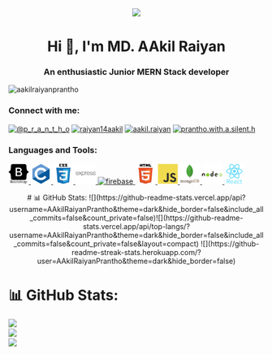 <div align="center">
  <img height="400" src="https://i.ibb.co/XbyTWbb/Purple-Gradient-Modern-Gaming-Channel-Youtube-Banner-1.gif"  />
</div>

###


<h1 align="center">Hi 👋, I'm MD. AAkil Raiyan</h1>
<h3 align="center">An enthusiastic Junior MERN Stack developer</h3>

<p align="left"> <img src="https://komarev.com/ghpvc/?username=aakilraiyanprantho&label=Profile%20views&color=0e75b6&style=flat" alt="aakilraiyanprantho" /> </p>

<h3 align="left">Connect with me:</h3>
<p align="left">
<a href="https://twitter.com/@p_r_a_n_t_h_o" target="blank"><img align="center" src="https://raw.githubusercontent.com/rahuldkjain/github-profile-readme-generator/master/src/images/icons/Social/twitter.svg" alt="@p_r_a_n_t_h_o" height="30" width="40" /></a>
<a href="https://linkedin.com/in/raiyan14aakil" target="blank"><img align="center" src="https://raw.githubusercontent.com/rahuldkjain/github-profile-readme-generator/master/src/images/icons/Social/linked-in-alt.svg" alt="raiyan14aakil" height="30" width="40" /></a>
<a href="https://www.facebook.com/aakil.raiyan/" target="blank"><img align="center" src="https://raw.githubusercontent.com/rahuldkjain/github-profile-readme-generator/master/src/images/icons/Social/facebook.svg" alt="aakil.raiyan" height="30" width="40" /></a>
<a href="https://instagram.com/prantho.with.a.silent.h" target="blank"><img align="center" src="https://raw.githubusercontent.com/rahuldkjain/github-profile-readme-generator/master/src/images/icons/Social/instagram.svg" alt="prantho.with.a.silent.h" height="30" width="40" /></a>
</p>

<h3 align="left">Languages and Tools:</h3>
<p align="left"> <a href="https://getbootstrap.com" target="_blank" rel="noreferrer"> <img src="https://raw.githubusercontent.com/devicons/devicon/master/icons/bootstrap/bootstrap-plain-wordmark.svg" alt="bootstrap" width="40" height="40"/> </a> <a href="https://www.cprogramming.com/" target="_blank" rel="noreferrer"> <img src="https://raw.githubusercontent.com/devicons/devicon/master/icons/c/c-original.svg" alt="c" width="40" height="40"/> </a> <a href="https://www.w3schools.com/css/" target="_blank" rel="noreferrer"> <img src="https://raw.githubusercontent.com/devicons/devicon/master/icons/css3/css3-original-wordmark.svg" alt="css3" width="40" height="40"/> </a> <a href="https://expressjs.com" target="_blank" rel="noreferrer"> <img src="https://raw.githubusercontent.com/devicons/devicon/master/icons/express/express-original-wordmark.svg" alt="express" width="40" height="40"/> </a> <a href="https://firebase.google.com/" target="_blank" rel="noreferrer"> <img src="https://www.vectorlogo.zone/logos/firebase/firebase-icon.svg" alt="firebase" width="40" height="40"/> </a> <a href="https://www.w3.org/html/" target="_blank" rel="noreferrer"> <img src="https://raw.githubusercontent.com/devicons/devicon/master/icons/html5/html5-original-wordmark.svg" alt="html5" width="40" height="40"/> </a> <a href="https://developer.mozilla.org/en-US/docs/Web/JavaScript" target="_blank" rel="noreferrer"> <img src="https://raw.githubusercontent.com/devicons/devicon/master/icons/javascript/javascript-original.svg" alt="javascript" width="40" height="40"/> </a> <a href="https://www.mongodb.com/" target="_blank" rel="noreferrer"> <img src="https://raw.githubusercontent.com/devicons/devicon/master/icons/mongodb/mongodb-original-wordmark.svg" alt="mongodb" width="40" height="40"/> </a> <a href="https://nodejs.org" target="_blank" rel="noreferrer"> <img src="https://raw.githubusercontent.com/devicons/devicon/master/icons/nodejs/nodejs-original-wordmark.svg" alt="nodejs" width="40" height="40"/> </a> <a href="https://reactjs.org/" target="_blank" rel="noreferrer"> <img src="https://raw.githubusercontent.com/devicons/devicon/master/icons/react/react-original-wordmark.svg" alt="react" width="40" height="40"/> </a> </p>


<div align="center">
  # 📊 GitHub Stats:
![](https://github-readme-stats.vercel.app/api?username=AAkilRaiyanPrantho&theme=dark&hide_border=false&include_all_commits=false&count_private=false)![](https://github-readme-stats.vercel.app/api/top-langs/?username=AAkilRaiyanPrantho&theme=dark&hide_border=false&include_all_commits=false&count_private=false&layout=compact)
![](https://github-readme-streak-stats.herokuapp.com/?user=AAkilRaiyanPrantho&theme=dark&hide_border=false)<br/>

</div>

###

# 📊 GitHub Stats:
![](https://github-readme-stats.vercel.app/api?username=AAkilRaiyanPrantho&theme=dark&hide_border=false&include_all_commits=false&count_private=false)<br/>
![](https://github-readme-streak-stats.herokuapp.com/?user=AAkilRaiyanPrantho&theme=dark&hide_border=false)<br/>
![](https://github-readme-stats.vercel.app/api/top-langs/?username=AAkilRaiyanPrantho&theme=dark&hide_border=false&include_all_commits=false&count_private=false&layout=compact)
